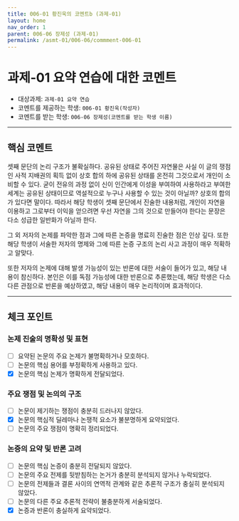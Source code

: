 ```yaml
---
title: 006-01 황진욱의 코멘트b (과제-01)
layout: home
nav_order: 1
parent: 006-06 장제성 (과제-01)
permalink: /asmt-01/006-06/commment-006-01
---
```


# 과제-01 요약 연습에 대한 코멘트

- 대상과제: `과제-01 요약 연습`
- 코멘트를 제공하는 학생: `006-01 황진욱(작성자)` 
- 코멘트를 받는 학생: `006-06 장제성(코멘트를 받는 학생 이름)` 

---
## 핵심 코멘트

셋째 문단의 논리 구조가 불확실하다. 공유된 상태로 주어진 자연물은 사실 이 글의 쟁점인 사적 지배권의 획득 없이 상호 합의 하에 공유된 상태를 온전히 그것으로서 개인이 소비할 수 있다. 굳이 전유의 과정 없이 신이 인간에게 이성을 부여하여 사용하라고 부여한 세계는 공유된 상태이므로 역설적으로 누구나 사용할 수 있는 것이 아닐까? 상호의 합의가 있다면 말이다. 따라서 해당 학생이 셋째 문단에서 진술한 내용처럼, 개인이 자연을 이용하고 그로부터 이익을 얻으려면 우선 자연을 그의 것으로 만들어야 한다는 문장은 다소 성급한 일반화가 아닐까 한다.

그 외 저자의 논제를 파악한 점과 그에 따른 논증을 명료히 진술한 점은 인상 깊다. 또한 해당 학생이 서술한 저자의 명제와 그에 따른 논증 구조의 논리 사고 과정이 매우 적확하고 알맞다.

또한 저자의 논제에 대해 발생 가능성이 있는 반론에 대한 서술이 들어가 있고, 해당 내용이 참신하다. 본인은 이를 독점 가능성에 대한 반론으로 추론했는데, 해당 학생은 다소 다른 관점으로 반론을 예상하였고, 해당 내용이 매우 논리적이며 효과적이다.

---

## 체크 포인트

### 논제 진술의 명확성 및 표현  
- [ ] 요약된 논문의 주요 논제가 불명확하거나 모호하다.  
- [ ] 논문의 핵심 용어를 부정확하게 사용하고 있다.  
- [x] 논문의 핵심 논제가 명확하게 전달되었다.  

### 주요 쟁점 및 논의의 구조  
- [ ] 논문이 제기하는 쟁점이 충분히 드러나지 않았다.  
- [x] 논문의 핵심적 딜레마나 논쟁적 요소가 불분명하게 요약되었다.  
- [ ] 논문의 주요 쟁점이 명확히 정리되었다.  

### 논증의 요약 및 반론 고려  
- [ ] 논문의 핵심 논증이 충분히 전달되지 않았다.  
- [ ] 논문의 주요 전제를 뒷받침하는 논거가 충분히 분석되지 않거나 누락되었다.  
- [ ] 논문의 전제들과 결론 사이의 연역적 관계와 같은 추론적 구조가 충실히 분석되지 않았다.  
- [ ] 논문의 다른 주요 추론적 전략이 불충분하게 서술되었다.
- [x] 논증과 반론이 충실하게 요약되었다.